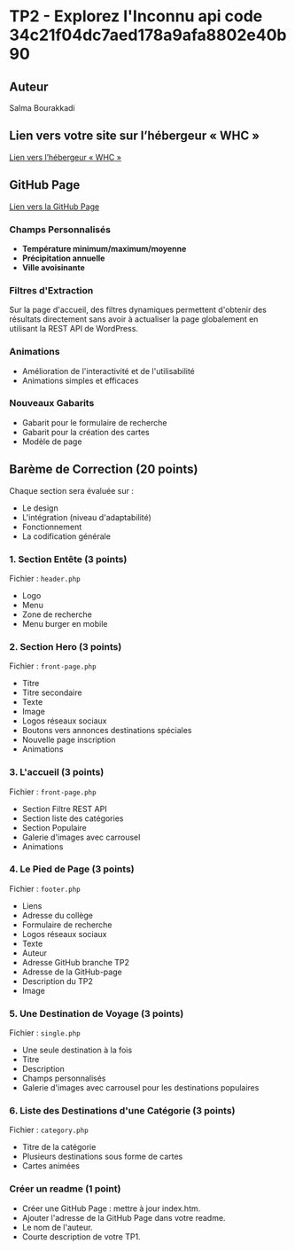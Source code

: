 # TP2 - Explorez l'Inconnu api code 34c21f04dc7aed178a9afa8802e40b90

## Auteur
Salma Bourakkadi
##	Lien vers votre site sur l’hébergeur « WHC »
[Lien vers l’hébergeur « WHC »](https://gftnth00.mywhc.ca/tim11/)

## GitHub Page
[Lien vers la GitHub Page](https://2025242.github.io/4w4-2024/)

### Champs Personnalisés

- **Température minimum/maximum/moyenne**
- **Précipitation annuelle**
- **Ville avoisinante**

### Filtres d'Extraction

Sur la page d'accueil, des filtres dynamiques permettent d'obtenir des résultats directement sans avoir à actualiser la page globalement en utilisant la REST API de WordPress.

### Animations

- Amélioration de l'interactivité et de l'utilisabilité
- Animations simples et efficaces

### Nouveaux Gabarits

- Gabarit pour le formulaire de recherche
- Gabarit pour la création des cartes
- Modèle de page

## Barème de Correction (20 points)

Chaque section sera évaluée sur :
- Le design
- L'intégration (niveau d'adaptabilité)
- Fonctionnement
- La codification générale

### 1. Section Entête (3 points)

Fichier : `header.php`

- Logo
- Menu
- Zone de recherche
- Menu burger en mobile

### 2. Section Hero (3 points)

Fichier : `front-page.php`

- Titre
- Titre secondaire
- Texte
- Image
- Logos réseaux sociaux
- Boutons vers annonces destinations spéciales
- Nouvelle page inscription
- Animations

### 3. L'accueil (3 points)

Fichier : `front-page.php`

- Section Filtre REST API
- Section liste des catégories
- Section Populaire
- Galerie d'images avec carrousel
- Animations

### 4. Le Pied de Page (3 points)

Fichier : `footer.php`

- Liens
- Adresse du collège
- Formulaire de recherche
- Logos réseaux sociaux
- Texte
- Auteur
- Adresse GitHub branche TP2
- Adresse de la GitHub-page
- Description du TP2
- Image

### 5. Une Destination de Voyage (3 points)

Fichier : `single.php`

- Une seule destination à la fois
- Titre
- Description
- Champs personnalisés
- Galerie d'images avec carrousel pour les destinations populaires

### 6. Liste des Destinations d'une Catégorie (3 points)

Fichier : `category.php`

- Titre de la catégorie
- Plusieurs destinations sous forme de cartes
- Cartes animées

### Créer un readme (1 point)
- Créer une GitHub Page : mettre à jour index.htm.
- Ajouter l'adresse de la GitHub Page dans votre readme.
- Le nom de l'auteur.
- Courte description de votre TP1.


